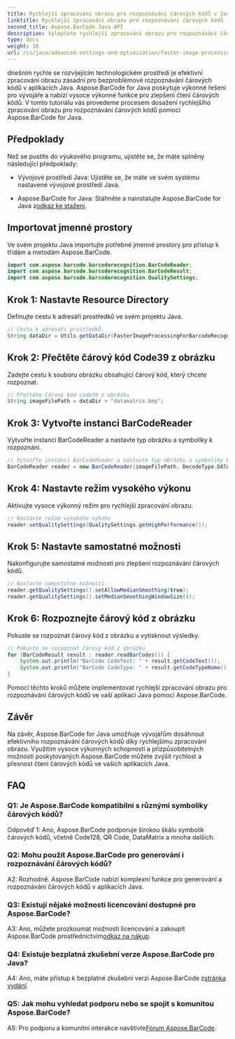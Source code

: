```yaml
---
title: Rychlejší zpracování obrazu pro rozpoznávání čárových kódů v Javě s Aspose.BarCode
linktitle: Rychlejší zpracování obrazu pro rozpoznávání čárových kódů
second_title: Aspose.BarCode Java API
description: Vylepšete rychlejší zpracování obrazu pro rozpoznávání čárových kódů v Javě pomocí Aspose.BarCode. Postupujte podle našeho podrobného průvodce pro rychlejší zpracování obrazu.
type: docs
weight: 18
url: /cs/java/advanced-settings-and-optimization/faster-image-processing-barcode-recognition/
---
```


dnešním rychle se rozvíjejícím technologickém prostředí je efektivní zpracování obrazu zásadní pro bezproblémové rozpoznávání čárových kódů v aplikacích Java. Aspose.BarCode for Java poskytuje výkonné řešení pro vývojáře a nabízí vysoce výkonné funkce pro zlepšení čtení čárových kódů. V tomto tutoriálu vás provedeme procesem dosažení rychlejšího zpracování obrazu pro rozpoznávání čárových kódů pomocí Aspose.BarCode for Java.

## Předpoklady

Než se pustíte do výukového programu, ujistěte se, že máte splněny následující předpoklady:

- Vývojové prostředí Java: Ujistěte se, že máte ve svém systému nastavené vývojové prostředí Java.

-  Aspose.BarCode for Java: Stáhněte a nainstalujte Aspose.BarCode for Java z[odkaz ke stažení](https://releases.aspose.com/barcode/java/).

## Importovat jmenné prostory

Ve svém projektu Java importujte potřebné jmenné prostory pro přístup k třídám a metodám Aspose.BarCode.

```java
import com.aspose.barcode.barcoderecognition.BarCodeReader;
import com.aspose.barcode.barcoderecognition.BarCodeResult;
import com.aspose.barcode.barcoderecognition.QualitySettings;


```

## Krok 1: Nastavte Resource Directory

Definujte cestu k adresáři prostředků ve svém projektu Java.

```java
// Cesta k adresáři prostředků.
String dataDir = Utils.getDataDir(FasterImageProcessingForBarcodeRecognition.class) + "BarcodeReader/advanced_features/";
```

## Krok 2: Přečtěte čárový kód Code39 z obrázku

Zadejte cestu k souboru obrázku obsahující čárový kód, který chcete rozpoznat.

```java
// Přečtěte čárový kód code39 z obrázku
String imageFilePath = dataDir + "datamatrix.bmp";
```

## Krok 3: Vytvořte instanci BarCodeReader

Vytvořte instanci BarCodeReader a nastavte typ obrázku a symboliky k rozpoznání.

```java
// Vytvořte instanci BarCodeReader a nastavte typ obrázku a symboliky k rozpoznání
BarCodeReader reader = new BarCodeReader(imageFilePath, DecodeType.DATA_MATRIX);
```

## Krok 4: Nastavte režim vysokého výkonu

Aktivujte vysoce výkonný režim pro rychlejší zpracování obrazu.

```java
// Nastavte režim vysokého výkonu
reader.setQualitySettings(QualitySettings.getHighPerformance());
```

## Krok 5: Nastavte samostatné možnosti

Nakonfigurujte samostatné možnosti pro zlepšení rozpoznávání čárových kódů.

```java
// Nastavte samostatné možnosti
reader.getQualitySettings().setAllowMedianSmoothing(true);
reader.getQualitySettings().setMedianSmoothingWindowSize(4);
```

## Krok 6: Rozpoznejte čárový kód z obrázku

Pokuste se rozpoznat čárový kód z obrázku a vytisknout výsledky.

```java
// Pokuste se rozpoznat čárový kód z obrázku
for (BarCodeResult result : reader.readBarCodes()) {
    System.out.println("BarCode CodeText: " + result.getCodeText());
    System.out.println("BarCode CodeType: " + result.getCodeTypeName());
}
```

Pomocí těchto kroků můžete implementovat rychlejší zpracování obrazu pro rozpoznávání čárových kódů ve vaší aplikaci Java pomocí Aspose.BarCode.

## Závěr

Na závěr, Aspose.BarCode for Java umožňuje vývojářům dosáhnout efektivního rozpoznávání čárových kódů díky rychlejšímu zpracování obrazu. Využitím vysoce výkonných schopností a přizpůsobitelných možností poskytovaných Aspose.BarCode můžete zvýšit rychlost a přesnost čtení čárových kódů ve vašich aplikacích Java.

## FAQ

### Q1: Je Aspose.BarCode kompatibilní s různými symboliky čárových kódů?

Odpověď 1: Ano, Aspose.BarCode podporuje širokou škálu symbolik čárových kódů, včetně Code128, QR Code, DataMatrix a mnoha dalších.

### Q2: Mohu použít Aspose.BarCode pro generování i rozpoznávání čárových kódů?

A2: Rozhodně. Aspose.BarCode nabízí komplexní funkce pro generování a rozpoznávání čárových kódů v aplikacích Java.

### Q3: Existují nějaké možnosti licencování dostupné pro Aspose.BarCode?

 A3: Ano, můžete prozkoumat možnosti licencování a zakoupit Aspose.BarCode prostřednictvím[odkaz na nákup](https://purchase.aspose.com/buy).

### Q4: Existuje bezplatná zkušební verze Aspose.BarCode pro Java?

A4: Ano, máte přístup k bezplatné zkušební verzi Aspose.BarCode z[stránka vydání](https://releases.aspose.com/).

### Q5: Jak mohu vyhledat podporu nebo se spojit s komunitou Aspose.BarCode?

 A5: Pro podporu a komunitní interakce navštivte[Fórum Aspose.BarCode](https://forum.aspose.com/c/barcode/13).